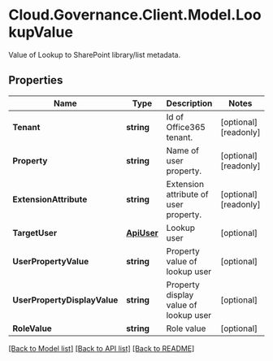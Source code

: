 # Cloud.Governance.Client.Model.LookupValue
Value of Lookup to SharePoint library/list metadata.
## Properties

Name | Type | Description | Notes
------------ | ------------- | ------------- | -------------
**Tenant** | **string** | Id of Office365 tenant. | [optional] [readonly] 
**Property** | **string** | Name of user property. | [optional] [readonly] 
**ExtensionAttribute** | **string** | Extension attribute of user property. | [optional] [readonly] 
**TargetUser** | [**ApiUser**](ApiUser.md) | Lookup user | [optional] 
**UserPropertyValue** | **string** | Property value of lookup user | [optional] 
**UserPropertyDisplayValue** | **string** | Property display value of lookup user | [optional] 
**RoleValue** | **string** | Role value | [optional] 

[[Back to Model list]](../README.md#documentation-for-models) [[Back to API list]](../README.md#documentation-for-api-endpoints) [[Back to README]](../README.md)

